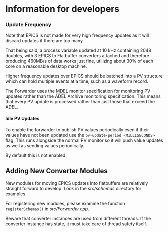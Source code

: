 # Information for developers

### Update Frequency

Note that EPICS is not made for very high frequency updates as it will discard updates if there are too many.

That being said, a process variable updated at 10 kHz containing 2048 doubles,
with 3 EPICS to Flatbuffer converters attached and therefore producing 460MB/s
of data works just fine, utilizing about 30% of each core on a reasonable desktop machine.

Higher frequency updates over EPICS should be batched into a PV structure which can hold multiple events at a time, such 
as a waveform record.

The Forwarder uses the [MDEL](https://epics.anl.gov/EpicsDocumentation/AppDevManuals/RecordRef/Recordref-5.html#MARKER-9-15) 
monitor specification for monitoring PV updates rather than the ADEL Archive monitoring specification. This means that 
every PV update is processed rather than just those that exceed the ADEL.

#### Idle PV Updates

To enable the forwarder to publish PV values periodically even if their values have not been updated use the 
`pv-update-period <MILLISECONDS>` flag. This runs alongside the normal PV monitor so it will push value updates as well 
as sending values periodically.

By default this is not enabled.

## Adding New Converter Modules

New modules for moving EPICS updates into flatbuffers are relatively straight forward to develop. Look in the *src/schemas* directory for examples.

For registering new modules, please examine the function `registerSchemas()` in *src/Forwarder.cpp*.

Beware that converter instances are used from different threads. If the converter instance has state, it must take care 
of thread safety itself.
